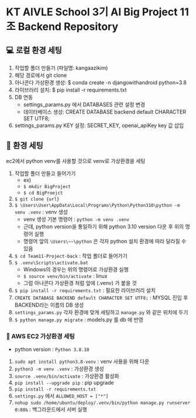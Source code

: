 # KT AIVLE School 3기 AI Big Project 11조 Backend Repository

## 💻 로컬 환경 세팅
1. 작업할 폴더 만들기 (파일명: kangaazikim)
2. 해당 경로에서 git clone
3. 아나콘다 가상환경 생성: $ conda create -n djangowithandroid python=3.8
4. 라이브러리 설치: $ pip install -r requirements.txt 
5. DB 연동
   - settings_params.py 에서 DATABASES 관련 설정 변경
   - 데이터베이스 생성: CREATE DATABASE backend default CHARACTER SET UTF8; <br/>
6. settings_params.py KEY 설정: SECRET_KEY, openai_apiKey key 값 삽입

## 🌟 환경 세팅 
ec2에서 python venv를 사용할 것으로 venv로 가상환경을 세팅 

1. 작업할 폴더 만들고 들어가기  
    - ex)
    - `$ mkdir BigProject`
    - `$ cd BigProejct`
2. `$ git clone {url}`
3. `$ \Users\User\AppData\Local\Programs\Python\Python310\python -m venv .venv` : venv 생성 
    - venv 생성 기본 명령어 : `python -m venv .venv`  
    - 근데, python version을 통일하기 위해 python 3.10 version 다운 후 위의 명령어 실행
    - 명령어 앞의 `\Users\~~\python` 은 각자 python 설치 환경에 따라 달라질 수 있음
4. `$ cd Team11-Project-back` : 작업 폴더로 들어가기
5. `$ .venv\Scripts\activate.bat`
    - Windows의 경우는 위의 명령어로 가상환경 실행
    - `$ source venv/bin/activate` : linux 
    - 그럼 아나콘다 가상환경 처럼 앞에 (.venv) 가 붙을 것
6. `$ pip install -r requirements.txt` : 필요한 라이브러리 설치
7. `CREATE DATABASE BACKEND default CHARACTER SET UTF8;` : MYSQL 진입 후 BACKEND라는 이름의 DB 생성
8. `settings_params.py` 각자 환경에 맞게 세팅하고 `manage.py` 와 같은 위치에 두기
9. `$ python manage.py migrate` : models.py 를 db 에 반영

### 🌱 AWS EC2 가상환경 세팅
- python version : `Python 3.8.10`
1. `sudo apt install python3.8-venv` : venv 사용을 위해 다운
2. `python3 -m venv .venv` : 가상환경 생성
3. `source .venv/bin/activate` : 가상환경 활성화
4. `pip install --upgrade pip` : pip upgrade
5. `pip install -r requirements.txt`
6. `settings.py` 에서 `ALLOWED_HOST = ["*"]`
7. `nohup sudo /home/ubuntu/deploy/.venv/bin/python manage.py runserver 0:80&` : 백그라운드에서 서버 실행
